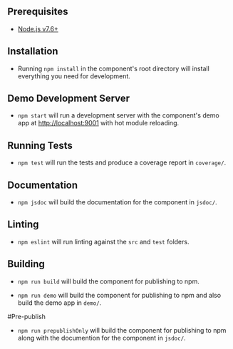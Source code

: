 ## Prerequisites

* [Node.js v7.6+](https://nodejs.org)

## Installation

- Running `npm install` in the component's root directory will install everything you need for development.

## Demo Development Server

- `npm start` will run a development server with the component's demo app at [http://localhost:9001](http://localhost:9001) with hot module reloading.

## Running Tests

- `npm test` will run the tests and produce a coverage report in `coverage/`.

## Documentation

- `npm jsdoc` will build the documentation for the component in `jsdoc/`.

## Linting

- `npm eslint` will run linting against the `src` and `test` folders.

## Building

- `npm run build` will build the component for publishing to npm.

- `npm run demo` will build the component for publishing to npm and also build the demo app in `demo/`.

#Pre-publish

- `npm run prepublishOnly` will build the component for publishing to npm along with the documention for the component in `jsdoc/`.
